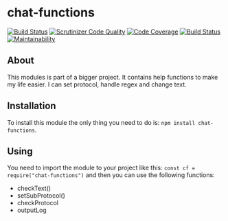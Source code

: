 # chat-functions

[![Build Status](https://travis-ci.org/MagnusGreiff/ramverk2-project-v2-chat-functions.svg?branch=master)](https://travis-ci.org/MagnusGreiff/ramverk2-project-v2-chat-functions)
[![Scrutinizer Code Quality](https://scrutinizer-ci.com/g/MagnusGreiff/ramverk2-project-v2-chat-functions/badges/quality-score.png?b=master)](https://scrutinizer-ci.com/g/MagnusGreiff/ramverk2-project-v2-chat-functions/?branch=master)
[![Code Coverage](https://scrutinizer-ci.com/g/MagnusGreiff/ramverk2-project-v2-chat-functions/badges/coverage.png?b=master)](https://scrutinizer-ci.com/g/MagnusGreiff/ramverk2-project-v2-chat-functions/?branch=master)
[![Build Status](https://scrutinizer-ci.com/g/MagnusGreiff/ramverk2-project-v2-chat-functions/badges/build.png?b=master)](https://scrutinizer-ci.com/g/MagnusGreiff/ramverk2-project-v2-chat-functions/build-status/master)
[![Maintainability](https://api.codeclimate.com/v1/badges/118469484a90405f106e/maintainability)](https://codeclimate.com/github/MagnusGreiff/chat-functions/maintainability)


## About

This modules is part of a bigger project. It contains help functions to make my life easier. I can set protocol, handle regex and change text.

## Installation

To install this module the only thing you need to do is: `npm install chat-functions`.

## Using

You need to import the module to your project like this: `const cf = require("chat-functions")` and then you can use the following functions:
* checkText()
* setSubProtocol()
* checkProtocol
* outputLog
